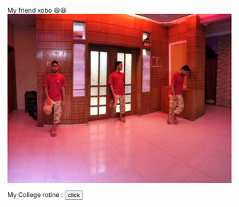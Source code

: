 



<html>
<body>



My friend xobo 😆😆
<a href="https://www.facebook.com/jobo.jobo143"><img src="sun.jpg">
</a>
  
My College rotine : <a href="https://taibullah110.github.io/test1/"><button>click</button></a>
</body>
</html>
